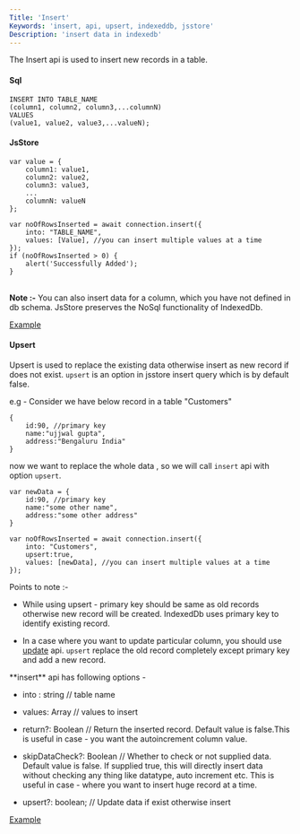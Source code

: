 ```yaml
---
Title: 'Insert'
Keywords: 'insert, api, upsert, indexeddb, jsstore'
Description: 'insert data in indexedb'
---
```


The Insert api is used to insert new records in a table.

#### Sql

```
INSERT INTO TABLE_NAME
(column1, column2, column3,...columnN)
VALUES
(value1, value2, value3,...valueN);
```

#### JsStore

```
var value = {
    column1: value1,
    column2: value2,
    column3: value3,
    ...
    columnN: valueN
};

var noOfRowsInserted = await connection.insert({
    into: "TABLE_NAME",
    values: [Value], //you can insert multiple values at a time
});
if (noOfRowsInserted > 0) {
    alert('Successfully Added');
}
```

<br>**Note :-** You can also insert data for a column, which you have not defined in db schema. JsStore preserves the NoSql functionality of IndexedDb.

<p class="margin-top-40px center-align">
    <a class="btn info" target="_blank" href="https://ujjwalguptaofficial.github.io/idbstudio/?db=Demo&query=insert(%7B%0A%20%20%20%20into%3A%20%22Customers%22%2C%0A%20%20%20%20values%3A%20%5B%7B%0A%20%20%20%20%20%20%20%20customerName%3A%20'ujjwal%20gupta'%2C%0A%20%20%20%20%20%20%20%20contactName%3A%20'ujjwal'%2C%0A%20%20%20%20%20%20%20%20address%3A%20'bhubaneswar%20odisha'%2C%0A%20%20%20%20%20%20%20%20city%3A%20'bhubaneswar'%2C%0A%20%20%20%20%20%20%20%20postalCode%3A%20'12345'%2C%0A%20%20%20%20%20%20%20%20country%3A%20'India'%0A%20%20%20%20%7D%5D%0A%7D)%3B%0A">Example</a>
</p>

#### Upsert

Upsert is used to replace the existing data otherwise insert as new record if does not exist. `upsert` is an option in jsstore insert query which is by default false.

e.g - Consider we have below record in a table "Customers"

```
{
    id:90, //primary key
    name:"ujjwal gupta",
    address:"Bengaluru India"
}
```

now we want to replace the whole data , so we will call `insert` api with option `upsert`.

```
var newData = {
    id:90, //primary key
    name:"some other name",
    address:"some other address"
}

var noOfRowsInserted = await connection.insert({
    into: "Customers",
    upsert:true,
    values: [newData], //you can insert multiple values at a time
});
```

Points to note :-

- While using upsert - primary key should be same as old records otherwise new record will be created. IndexedDb uses primary key to identify existing record.

- In a case where you want to update particular column, you should use <a href="/tutorial/update">update</a> api. `upsert` replace the old record completely except primary key and add a new record.

<div class="margin-top-30px top-border margin-bottom-20px"></div>
**insert** api has following options -

- into : string // table name

- values: Array // values to insert

- return?: Boolean // Return the inserted record. Default value is false.This is useful in case - you want the autoincrement column value.

- skipDataCheck?: Boolean // Whether to check or not supplied data. Default value is false. If supplied true, this will directly insert data without checking any thing like datatype, auto increment etc. This is useful in case - where you want to insert huge record at a time.

- upsert?: boolean; // Update data if exist otherwise insert

<p class="margin-top-40px center-align">
    <a class="btn info" target="_blank" href="https://ujjwalguptaofficial.github.io/idbstudio/?db=Demo&query=insert(%7B%0A%20%20%20%20into%3A%20%22Customers%22%2C%0A%20%20%20%20values%3A%20%5B%7B%0A%20%20%20%20%20%20%20%20customerName%3A%20'ujjwal%20gupta'%2C%0A%20%20%20%20%20%20%20%20contactName%3A%20'ujjwal'%2C%0A%20%20%20%20%20%20%20%20address%3A%20'bhubaneswar%20odisha'%2C%0A%20%20%20%20%20%20%20%20city%3A%20'bhubaneswar'%2C%0A%20%20%20%20%20%20%20%20postalCode%3A%20'12345'%2C%0A%20%20%20%20%20%20%20%20country%3A%20'India'%0A%20%20%20%20%7D%5D%0A%7D)%3B%0A">Example</a>
</p>
